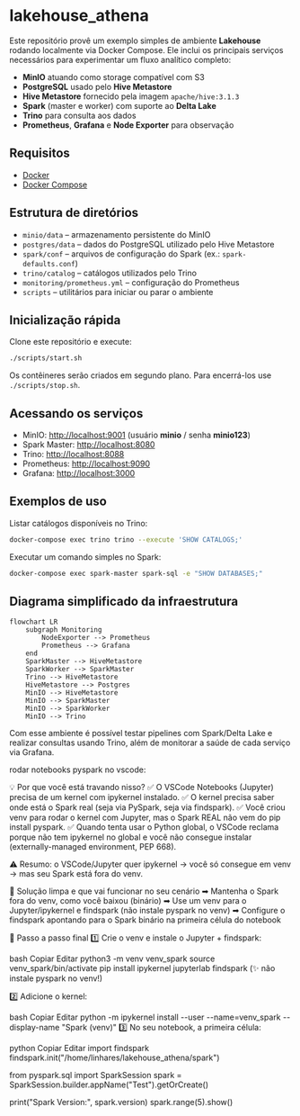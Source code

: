# lakehouse_athena

Este repositório provê um exemplo simples de ambiente **Lakehouse** rodando localmente via Docker Compose. Ele inclui os principais serviços necessários para experimentar um fluxo analítico completo:

- **MinIO** atuando como storage compatível com S3
- **PostgreSQL** usado pelo **Hive Metastore**
- **Hive Metastore** fornecido pela imagem `apache/hive:3.1.3`
- **Spark** (master e worker) com suporte ao **Delta Lake**
- **Trino** para consulta aos dados
- **Prometheus**, **Grafana** e **Node Exporter** para observação

## Requisitos

- [Docker](https://docs.docker.com/get-docker/)
- [Docker Compose](https://docs.docker.com/compose/)

## Estrutura de diretórios

- `minio/data` – armazenamento persistente do MinIO
- `postgres/data` – dados do PostgreSQL utilizado pelo Hive Metastore
- `spark/conf` – arquivos de configuração do Spark (ex.: `spark-defaults.conf`)
- `trino/catalog` – catálogos utilizados pelo Trino
- `monitoring/prometheus.yml` – configuração do Prometheus
- `scripts` – utilitários para iniciar ou parar o ambiente

## Inicialização rápida

Clone este repositório e execute:

```bash
./scripts/start.sh
```

Os contêineres serão criados em segundo plano. Para encerrá-los use `./scripts/stop.sh`.

## Acessando os serviços

- MinIO: <http://localhost:9001> (usuário **minio** / senha **minio123**)
- Spark Master: <http://localhost:8080>
- Trino: <http://localhost:8088>
- Prometheus: <http://localhost:9090>
- Grafana: <http://localhost:3000>

## Exemplos de uso

Listar catálogos disponíveis no Trino:

```bash
docker-compose exec trino trino --execute 'SHOW CATALOGS;'
```

Executar um comando simples no Spark:

```bash
docker-compose exec spark-master spark-sql -e "SHOW DATABASES;"
```

## Diagrama simplificado da infraestrutura

```mermaid
flowchart LR
    subgraph Monitoring
        NodeExporter --> Prometheus
        Prometheus --> Grafana
    end
    SparkMaster --> HiveMetastore
    SparkWorker --> SparkMaster
    Trino --> HiveMetastore
    HiveMetastore --> Postgres
    MinIO --> HiveMetastore
    MinIO --> SparkMaster
    MinIO --> SparkWorker
    MinIO --> Trino
```

Com esse ambiente é possível testar pipelines com Spark/Delta Lake e realizar consultas usando Trino, além de monitorar a saúde de cada serviço via Grafana.



rodar notebooks pyspark no vscode:

💡 Por que você está travando nisso?
✅ O VSCode Notebooks (Jupyter) precisa de um kernel com ipykernel instalado.
✅ O kernel precisa saber onde está o Spark real (seja via PySpark, seja via findspark).
✅ Você criou venv para rodar o kernel com Jupyter, mas o Spark REAL não vem do pip install pyspark.
✅ Quando tenta usar o Python global, o VSCode reclama porque não tem ipykernel no global e você não consegue instalar (externally-managed environment, PEP 668).

⚠ Resumo: o VSCode/Jupyter quer ipykernel → você só consegue em venv → mas seu Spark está fora do venv.

🚀 Solução limpa e que vai funcionar no seu cenário
➡ Mantenha o Spark fora do venv, como você baixou (binário)
➡ Use um venv para o Jupyter/ipykernel e findspark (não instale pyspark no venv)
➡ Configure o findspark apontando para o Spark binário na primeira célula do notebook

📝 Passo a passo final
1️⃣ Crie o venv e instale o Jupyter + findspark:

bash
Copiar
Editar
python3 -m venv venv_spark
source venv_spark/bin/activate
pip install ipykernel jupyterlab findspark
(✨ não instale pyspark no venv!)

2️⃣ Adicione o kernel:

bash
Copiar
Editar
python -m ipykernel install --user --name=venv_spark --display-name "Spark (venv)"
3️⃣ No seu notebook, a primeira célula:

python
Copiar
Editar
import findspark
findspark.init("/home/linhares/lakehouse_athena/spark")

from pyspark.sql import SparkSession
spark = SparkSession.builder.appName("Test").getOrCreate()

print("Spark Version:", spark.version)
spark.range(5).show()